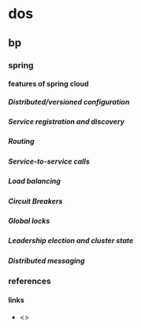 # dos
## bp
### spring
#### features of spring cloud
##### Distributed/versioned configuration
##### Service registration and discovery
##### Routing
##### Service-to-service calls
##### Load balancing
##### Circuit Breakers
##### Global locks
##### Leadership election and cluster state
##### Distributed messaging




### references
#### links
- <>